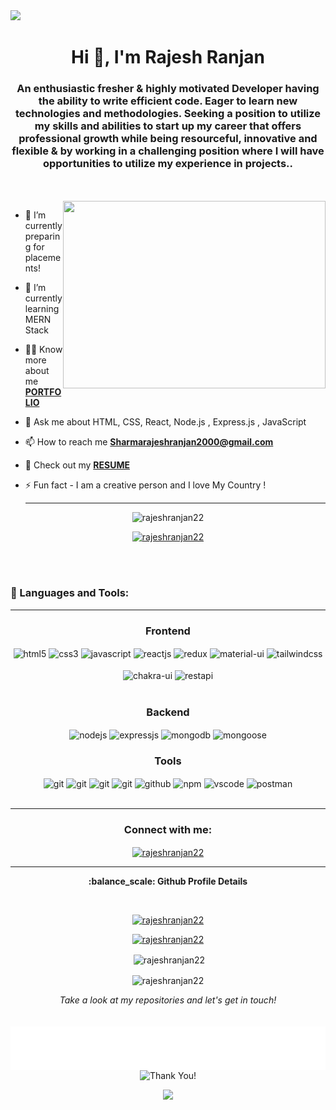 <img src="https://myways-public-data-prod.s3.ap-south-1.amazonaws.com/myways-resource-library/blogs/upcoming-career-opportunities-in-2022-cc87b_Image_blogs.png" />
<h1 align="center">Hi 👋, I'm Rajesh Ranjan</h1>
<h3 align="center">An enthusiastic fresher & highly motivated Developer having the ability to write efficient code. Eager to learn new technologies and methodologies. Seeking a position to utilize my skills and abilities to start up my career that offers professional growth while being resourceful, innovative and flexible & by working in a challenging position where I will have opportunities to utilize my experience in projects..</h3
  <hr/>
  <br>
  <br/>
  <img src="https://github.com/Adam-pw/Adam-pw/blob/main/animation_500_kxa883sd.gif" width="420" height="300" align="right" />


- 🔭 I’m currently preparing for placements!

- 🌱 I’m currently learning MERN Stack

- 👨‍💻 Know more about me <b><a href="https://rajeshranjan22.github.io" target="_blank">PORTFOLIO</a></b>

- 💬 Ask me about  HTML, CSS, React, Node.js , Express.js , JavaScript

- 📫 How to reach me <b>Sharmarajeshranjan2000@gmail.com</b>

- 📄 Check out my <b><a href="https://drive.google.com/file/d/1PIfe_XFjBqslArfNUrG9b0YTv5vfv4fX/view?usp=sharing" target="_blank">RESUME</a></b>
 
- ⚡ Fun fact - I am a creative person and I love My Country !

  
  <hr>
  
 
  <div align="center">
<p align="center"> <img src="https://komarev.com/ghpvc/?username=rajeshranjan22&label=Profile%20views&color=0e75b6&style=flat" alt="rajeshranjan22" /> </p>

<p align="center"> <a href="https://github.com/ryo-ma/github-profile-trophy"><img src="https://github-profile-trophy.vercel.app/?username=rajeshranjan22" alt="rajeshranjan22" /></a> </p>
  </div>
    <br />
     <br />
  <h3> 🚀 Languages and Tools:</h3>
<hr />
<div align="center">
 
 <div align="center"><h3 align="center">Frontend</h3>
<img src="https://img.shields.io/badge/html5-%23E34F26.svg?style=for-the-badge&logo=html5&logoColor=white" align="center" alt="html5">
<img src = "https://img.shields.io/badge/css3-%231572B6.svg?style=for-the-badge&logo=css3&logoColor=white" align="center" alt="css3">
<img src ="https://img.shields.io/badge/javascript-%23323330.svg?style=for-the-badge&logo=javascript&logoColor=%23F7DF1E" align="center" alt="javascript">
<img src="https://img.shields.io/badge/React-20232A?style=for-the-badge&logo=react&logoColor=61DAFB"  align="center" alt="reactjs" />
<img src="https://img.shields.io/badge/Redux-593D88?style=for-the-badge&logo=redux&logoColor=white"  align="center" alt="redux" />
<img src="https://img.shields.io/badge/Material%20UI-007FFF?style=for-the-badge&logo=mui&logoColor=white"  align="center" alt="material-ui"/>
<img src = "https://img.shields.io/badge/tailwind css-%2338B2AC.svg?style=for-the-badge&logo=tailwind-css&logoColor=white" align="center" alt="tailwindcss"/>
<br/>
<br/>
  <img src = "https://img.shields.io/badge/chakra ui-%234ED1C5.svg?style=for-the-badge&logo=chakraui&logoColor=white" align="center" alt="chakra-ui"/>
  <img src="https://img.shields.io/badge/rest api-%23000000.svg?style=for-the-badge&logo=flask&logoColor=white" align="center" alt="restapi"/>
  
</div>
 <br/>
  <div align="center"><h3 align="center">Backend</h3> 
<img src="https://img.shields.io/badge/Node.js-339933?style=for-the-badge&logo=nodedotjs&logoColor=white" align="center" alt="nodejs" />
<img src="https://img.shields.io/badge/Express.js-000000?style=for-the-badge&logo=express&logoColor=white" align="center" alt="expressjs"/>
<img src="https://img.shields.io/badge/MongoDB-4EA94B?style=for-the-badge&logo=mongodb&logoColor=white" align="center" alt="mongodb"/>
<img src="https://img.shields.io/badge/mongoose-%2300f.svg?style=for-the-badge&logo=fastify&logoColor=white" align="center" alt="mongoose"/>
 </div>
 
 <div align="center"><h3 align="center">Tools</h3> 
  <img src="https://img.shields.io/badge/heroku-%23430098.svg?style=for-the-badge&logo=heroku&logoColor=white" align="center" alt="git"/>
   <img src="https://img.shields.io/badge/netlify-%23000000.svg?style=for-the-badge&logo=netlify&logoColor=#00C7B7" align="center" alt="git"/>
   <img src="https://img.shields.io/badge/vercel-%23000000.svg?style=for-the-badge&logo=vercel&logoColor=whit" align="center" alt="git"/>
   <img src="https://img.shields.io/badge/Git-f44d27?style=for-the-badge&logo=git&logoColor=white"  align="center" alt="git"/>
   <img src="https://img.shields.io/badge/GitHub-100000?style=for-the-badge&logo=github&logoColor=white"  align="center" alt="github"/>
   <img src = "https://img.shields.io/badge/NPM-%23000000.svg?style=for-the-badge&logo=npm&logoColor=white" align="center" alt="npm">
   <img src="https://img.shields.io/badge/Visual%20Studio-5C2D91.svg?style=for-the-badge&logo=visual-studio&logoColor=white"  align="center" alt="vscode"/>
   <img src ="https://img.shields.io/badge/Postman-FF6C37?style=for-the-badge&logo=postman&logoColor=white" align="center" alt="postman">
     <br />
     <br />
   <hr/>

<h3 align="center">Connect with me:</h3>
<p align="center">
<a href="https://www.linkedin.com/in/rajesh-ranjan-sharma-17aa82236/" target="blank"><img align="center" src="https://raw.githubusercontent.com/rahuldkjain/github-profile-readme-generator/master/src/images/icons/Social/linked-in-alt.svg" alt="rajeshranjan22" height="30" width="40" /></a>
</p>
   
 <hr/>
   <p align='center'><b> :balance_scale: Github Profile Details</b></p><br/>
<p align="center">      
  <a href="https://github.com/rajeshranjan22/github-readme-stats"><img alt="rajeshranjan22" src="https://github-readme-stats.vercel.app/api/top-langs/?username=rajeshranjan22&langs_count=8&count_private=true&layout=compact&theme=react&hide_border=true&bg_color=0D1117" /></a>
      </p>
  
<p align="center">                                                                                                 
    <a href="https://github.com/rajeshranjan22/github-readme-stats"><img alt="rajeshranjan22" src="https://github-readme-stats.vercel.app/api?username=rajeshranjan22&show_icons=true&locale=en&theme=react&hide_border=true&bg_color=0D1117" alt="rajeshranjan22" /></a>
    </p> 
   
   <span>&nbsp;<img align="center" src="https://github-readme-streak-stats.herokuapp.com/?user=rajeshranjan22&show_icons=true&theme=dark&bg_color=0D1117" alt="rajeshranjan22" /></span>
  
<!--   
<p align="center"<a href="#"><img alt="rajesh" src="https://activity-graph.herokuapp.com/graph?username=rajeshranjan22&bg_color=0D1117&color=e05397&line=e05397&point=FFFFFF&hide_border=true&" /></a></p> -->
   
   <div>
     <p align="center"><img width="800px" src="https://github-profile-summary-cards.vercel.app/api/cards/profile-details?username=rajeshranjan22&theme=github_dark&bg_color=0D1117" alt="rajeshranjan22" align = "center"/></p>
   </div>

    
   <p align="center">
    <i>Take a look at my repositories and let's get in touch!</i><br><br>
    <code>
<a target="_blank" rel="noopener noreferrer" href="https://github.com/Kushal997-das/Kushal997-das/blob/master/Profile%20generator/marquee.svg"><img align="center" height="70" alt="Thanks" width="100%" src="https://github.com/Kushal997-das/Kushal997-das/raw/master/Profile%20generator/marquee.svg" style="max-width: 100%;"></a>
</code>
   <img alt="Thank You!" title="Thank You" src="https://img.shields.io/badge/Thank-You-ff69b4.svg"/>
</p>
 <img  src="https://raw.githubusercontent.com/Trilokia/Trilokia/379277808c61ef204768a61bbc5d25bc7798ccf1/bottom_header.svg" />
